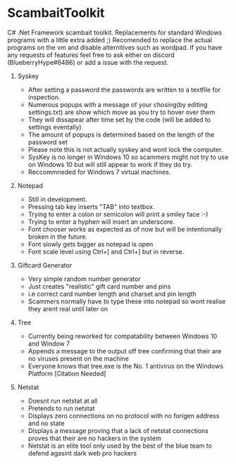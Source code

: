 # ScambaitToolkit
C# .Net Framework scambait toolkit. Replacements for standard Windows programs with a little extra added ;)
Recomended to replace the actual programs on the vm and disable alternitives such as wordpad. If you have any requests of features feel free to ask either on discord (BlueberryHype#6486) or add a issue with the request.

1. Syskey
   * After setting a password the passwords are written to a textfile for inspection.
   * Numerous popups with a message of your chosing(by editing settings.txt) are show which move as you try to hover over them
   * They will dissapear after time set by the code (will be added to settings eventally)
   * The amount of popups is determined based on the length of the password set
   * Please note this is not actually syskey and wont lock the computer.
   * SysKey is no longer in Windows 10 so scammers might not try to use on Windows 10 but will still appear to work if they do try.
   * Reccommneded for Windows 7 virtual machines.
  
1. Notepad
   * Still in development.
   * Pressing tab key inserts "TAB" into textbox.
   * Trying to enter a colon or semicolon will print a smiley face :-)
   * Trying to enter a hyphen will insert an underscore.
   * Font chooser works as expected as of now but will be intentionally broken in the future.
   * Font slowly gets bigger as notepad is open
   * Font scale level using Ctrl+[ and Ctrl+] but in reverse.
   
1. Giftcard Generator
   * Very simple random number generator
   * Just creates "realistic" gift card number and pins
   * i.e correct card number length and charset and pin length
   * Scammers normally have to type these into notepad so wont realise they arent real until later on
   
1. Tree
   * Currently being reworked for compatability between Windows 10 and Window 7
   * Appends a message to the output off tree confirming that their are no viruses present on the machine
   * Everyone knows that tree.exe is the No. 1 antivirus on the Windows Platform [Citation Needed]
   
1. Netstat
   * Doesnt run netstat at all
   * Pretends to run netstat
   * Displays zero connections on no protocol with no forigen address and no state 
   * Displays a message proving that a lack of netstat connections proves that their are no hackers in the system
   * Netstat is an elite tool only used by the best of the blue team to defend agasint dark web pro hackers
